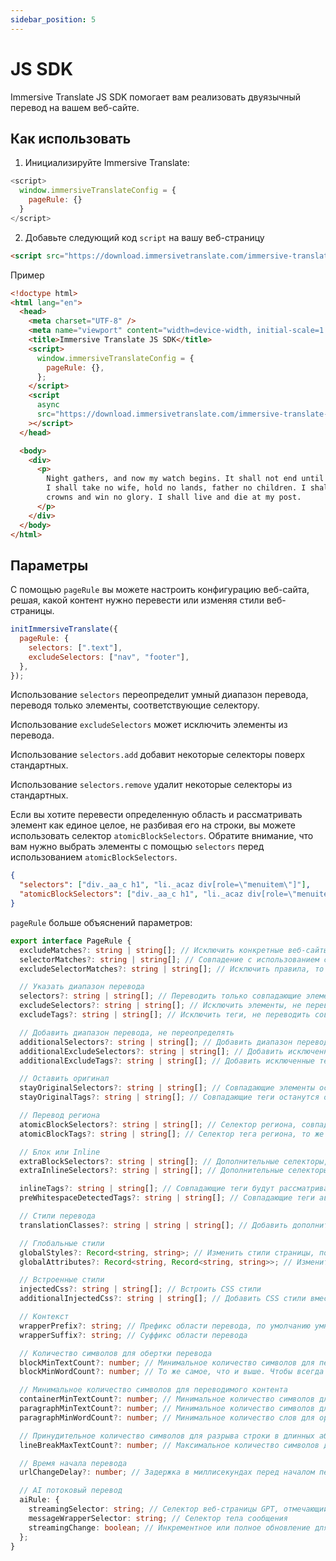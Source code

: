 ```yaml
---
sidebar_position: 5
---
```


# JS SDK

Immersive Translate JS SDK помогает вам реализовать двуязычный перевод на вашем веб-сайте.

## Как использовать

1. Инициализируйте Immersive Translate:

```js
<script>
  window.immersiveTranslateConfig = {
    pageRule: {}
  }
</script>
```

2. Добавьте следующий код `script` на вашу веб-страницу

```html
<script src="https://download.immersivetranslate.com/immersive-translate-sdk-latest.js"></script>
```

Пример

```html
<!doctype html>
<html lang="en">
  <head>
    <meta charset="UTF-8" />
    <meta name="viewport" content="width=device-width, initial-scale=1.0" />
    <title>Immersive Translate JS SDK</title>
    <script>
      window.immersiveTranslateConfig = {
        pageRule: {},
      };
    </script>
    <script
      async
      src="https://download.immersivetranslate.com/immersive-translate-sdk-latest.js"
    ></script>
  </head>

  <body>
    <div>
      <p>
        Night gathers, and now my watch begins. It shall not end until my death.
        I shall take no wife, hold no lands, father no children. I shall wear no
        crowns and win no glory. I shall live and die at my post.
      </p>
    </div>
  </body>
</html>
```

## Параметры

С помощью `pageRule` вы можете настроить конфигурацию веб-сайта, решая, какой контент нужно перевести или изменяя стили веб-страницы.

```js
initImmersiveTranslate({
  pageRule: {
    selectors: [".text"],
    excludeSelectors: ["nav", "footer"],
  },
});
```

Использование `selectors` переопределит умный диапазон перевода, переводя только элементы, соответствующие селектору.

Использование `excludeSelectors` может исключить элементы из перевода.

Использование `selectors.add` добавит некоторые селекторы поверх стандартных.

Использование `selectors.remove` удалит некоторые селекторы из стандартных.

Если вы хотите перевести определенную область и рассматривать элемент как единое целое, не разбивая его на строки, вы можете использовать селектор `atomicBlockSelectors`. Обратите внимание, что вам нужно выбрать элементы с помощью `selectors` перед использованием `atomicBlockSelectors`.

```json
{
  "selectors": ["div._aa_c h1", "li._acaz div[role=\"menuitem\"]"],
  "atomicBlockSelectors": ["div._aa_c h1", "li._acaz div[role=\"menuitem\"]"]
}
```

`pageRule` больше объяснений параметров:

```typescript
export interface PageRule {
  excludeMatches?: string | string[]; // Исключить конкретные веб-сайты.
  selectorMatches?: string | string[]; // Совпадение с использованием селекторов без указания всех URL
  excludeSelectorMatches?: string | string[]; // Исключить правила, то же самое, что и выше.

  // Указать диапазон перевода
  selectors?: string | string[]; // Переводить только совпадающие элементы
  excludeSelectors?: string | string[]; // Исключить элементы, не переводить совпадающие элементы
  excludeTags?: string | string[]; // Исключить теги, не переводить совпадающие теги

  // Добавить диапазон перевода, не переопределять
  additionalSelectors?: string | string[]; // Добавить диапазон перевода. Добавить позиции перевода в умные области перевода.
  additionalExcludeSelectors?: string | string[]; // Добавить исключенные элементы, чтобы предотвратить умный перевод в конкретных позициях.
  additionalExcludeTags?: string | string[]; // Добавить исключенные теги

  // Оставить оригинал
  stayOriginalSelectors?: string | string[]; // Совпадающие элементы останутся оригинальными. Обычно используется для тегов на форумах.
  stayOriginalTags?: string | string[]; // Совпадающие теги останутся оригинальными, такие как `code`

  // Перевод региона
  atomicBlockSelectors?: string | string[]; // Селектор региона, совпадающие элементы будут рассматриваться как единое целое, не переводятся по частям
  atomicBlockTags?: string | string[]; // Селектор тега региона, то же самое, что и выше

  // Блок или Inline
  extraBlockSelectors?: string | string[]; // Дополнительные селекторы, совпадающие элементы будут рассматриваться как блочные элементы, занимая одну строку.
  extraInlineSelectors?: string | string[]; // Дополнительные селекторы, совпадающие элементы будут рассматриваться как inline элементы.

  inlineTags?: string | string[]; // Совпадающие теги будут рассматриваться как inline элементы
  preWhitespaceDetectedTags?: string | string[]; // Совпадающие теги автоматически обернут строки

  // Стили перевода
  translationClasses?: string | string | string[]; // Добавить дополнительные классы к переводу

  // Глобальные стили
  globalStyles?: Record<string, string>; // Изменить стили страницы, полезно, когда переводы вызывают беспорядок на странице.
  globalAttributes?: Record<string, Record<string, string>>; // Изменить атрибуты элементов страницы

  // Встроенные стили
  injectedCss?: string | string[]; // Встроить CSS стили
  additionalInjectedCss?: string | string[]; // Добавить CSS стили вместо прямого переопределения.

  // Контекст
  wrapperPrefix?: string; // Префикс области перевода, по умолчанию умный, решает, оборачивать ли строки на основе количества символов.
  wrapperSuffix?: string; // Суффикс области перевода

  // Количество символов для обертки перевода
  blockMinTextCount?: number; // Минимальное количество символов для перевода как блока, в противном случае перевод будет inline элементом.
  blockMinWordCount?: number; // То же самое, что и выше. Чтобы всегда оборачивать строки, установите оба значения в 0.

  // Минимальное количество символов для переводимого контента
  containerMinTextCount?: number; // Минимальное количество символов для элементов, которые будут переведены при умном распознавании, по умолчанию 18
  paragraphMinTextCount?: number; // Минимальное количество символов для оригинального абзаца, контент больше этого числа будет переведен
  paragraphMinWordCount?: number; // Минимальное количество слов для оригинального абзаца

  // Принудительное количество символов для разрыва строки в длинных абзацах
  lineBreakMaxTextCount?: number; // Максимальное количество символов для принудительного разрыва строки при переводе длинных абзацев.

  // Время начала перевода
  urlChangeDelay?: number; // Задержка в миллисекундах перед началом перевода после входа на страницу. По умолчанию 250 мс, чтобы дождаться инициализации веб-страницы.

  // AI потоковый перевод
  aiRule: {
    streamingSelector: string; // Селектор веб-страницы GPT, отмечающий переводимый элемент
    messageWrapperSelector: string; // Селектор тела сообщения
    streamingChange: boolean; // Инкрементное или полное обновление для повторяющихся сообщений на страницах, подобных GPT. GPT является инкрементным
  };
}
```
